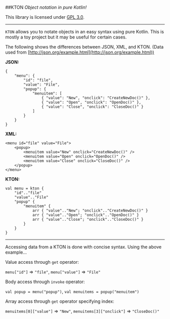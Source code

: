 ##KTON
_Object notation in pure Kotlin!_

This library is licensed under [GPL 3.0](http://www.gnu.org/licenses/gpl-3.0.en.html).

---

`KTON` allows you to notate objects in an easy syntax using pure Kotlin. This is mostly a toy project
but it may be useful for certain cases.

The following shows the differences between JSON, XML, and KTON. (Data used from [http://json.org/example.html](http://json.org/example.html))

**JSON:**

    {
        "menu": {
            "id": "file",
            "value": "File",
            "popup": {
                "menuitem": [
                    { "value": "New", "onclick": "CreateNewDoc()" },
                    { "value": "Open", "onclick": "OpenDoc()" },
                    { "value": "Close", "onclick": "CloseDoc()" }
                ]
            }
        }
    }

**XML:**

    <menu id="file" value="File">
        <popup>
            <menuitem value="New" onclick="CreateNewDoc()" />
            <menuitem value="Open" onclick="OpenDoc()" />
            <menuitem value="Close" onclick="CloseDoc()" />
        </popup>
    </menu>

**KTON:**

    val menu = kton {
        "id".."file"
        "value".."File"
        "popup" {
            "menuitem" {
                arr { "value".."New"; "onclick".."CreateNewDoc()" }
                arr { "value".."Open"; "onclick".."OpenDoc()" }
                arr { "value".."Close"; "onclick".."CloseDoc()" }
            }
        }
    }

---

Accessing data from a KTON is done with concise syntax. Using the above example...

Value access through `get` operator:

`menu["id"]` => `"file"`, `menu["value"]` => `"File"`

Body access through `invoke` operator:

`val popup = menu("popup")`, `val menuitems = popup("menuitem")`

Array access through `get` operator specifying index:

`menuitems[0]["value"]` => `"New"`, `menuitems[3]["onclick"]` => `"CloseDoc()"`